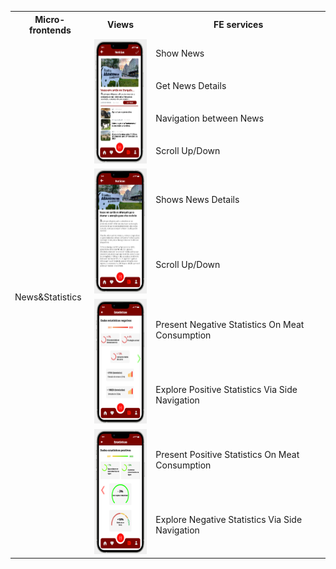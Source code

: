 <table>
  <tr>
    <th>Micro-frontends</th>
    <th>Views</th>
    <th>FE services</th>
  </tr>
  <tr>
    <td rowspan="10">News&Statistics</td>
    <td rowspan="4"><img src="./News_&_Statistics_1.png" alt="News_Statistics_1" width="100" height="200"></td>
    <td>Show News</td>
  </tr>
  <tr>
    <td>Get News Details</td>
  </tr>
  <tr>
    <td>Navigation between News</td>
  </tr>
  <tr>
    <td>Scroll Up/Down</td>
  </tr>
    <td rowspan="2"><img src="./News_&_Statistics_2.png" alt="News_Statistics_2" width="100" height="200"></td>
    <td>Shows News Details</td>
  </tr>
  <tr>
    <td>Scroll Up/Down</td>
  </tr>
   </tr>
    <td rowspan="2"><img src="./News_&_Statistics_3.png" alt="News_Statistics_3" width="100" height="200"></td>
    <td>Present Negative Statistics On Meat Consumption</td>
  </tr>
  <tr>
    <td>Explore Positive Statistics Via Side Navigation</td>
  </tr>
    <td rowspan="2"><img src="./News_&_Statistics_4.png" alt="News_Statistics_4" width="100" height="200"></td>
    <td>Present Positive Statistics On Meat Consumption</td>
  </tr>
  <tr>
    <td>Explore Negative Statistics Via Side Navigation</td>
  </tr>
</table>
